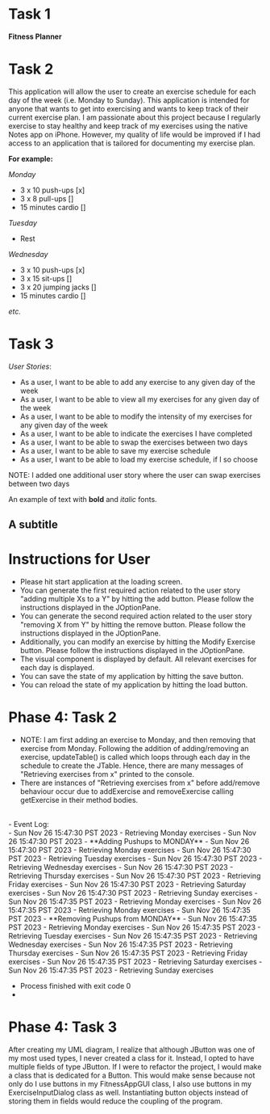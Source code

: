 # Task 1

**Fitness Planner**

# Task 2

This application will allow the user to create an exercise schedule for each day of the week (i.e. Monday to Sunday).
This application is intended for anyone that wants to get into exercising and wants to keep track of their
current exercise plan. I am passionate about this project because I regularly exercise to stay healthy and keep track 
of my exercises using the native Notes app on iPhone. However, my quality of life would be improved if I had access to 
an application that is tailored for documenting my exercise plan. 

**For example:**

*Monday*
- 3 x 10 push-ups [x]
- 3 x 8 pull-ups []
- 15 minutes cardio []

*Tuesday*
- Rest

*Wednesday*
- 3 x 10 push-ups [x]
- 3 x 15 sit-ups []
- 3 x 20 jumping jacks []
- 15 minutes cardio []

*etc.*


# Task 3

*User Stories*:
- As a user, I want to be able to add any exercise to any given day of the week
- As a user, I want to be able to view all my exercises for any given day of the week
- As a user, I want to be able to modify the intensity of my exercises for any given day of the week
- As a user, I want to be able to indicate the exercises I have completed
- As a user, I want to be able to swap the exercises between two days
- As a user, I want to be able to save my exercise schedule 
- As a user, I want to be able to load my exercise schedule, if I so choose

NOTE: I added one additional user story where the user can swap exercises 
between two days 

An example of text with **bold** and *italic* fonts. 

## A subtitle

# Instructions for User

- Please hit start application at the loading screen. 
- You can generate the first required action related to the user story "adding multiple Xs to a Y" by hitting the add button. Please follow the instructions displayed in the JOptionPane.
- You can generate the second required action related to the user story "removing X from Y" by hitting the remove button. Please follow the instructions displayed in the JOptionPane. 
- Additionally, you can modify an exercise by hitting the Modify Exercise button. Please follow the instructions displayed in the JOptionPane. 
- The visual component is displayed by default. All relevant exercises for each day is displayed. 
- You can save the state of my application by hitting the save button. 
- You can reload the state of my application by hitting the load button. 

# Phase 4: Task 2
- NOTE: I am first adding an exercise to Monday, and then removing that exercise from Monday. Following the addition of adding/removing an exercise, updateTable() is called which loops through each day in the schedule to create the JTable. Hence, there are many messages of "Retrieving exercises from x" printed to the console.
- There are instances of "Retrieving exercises from x" before add/remove behaviour occur due to addExercise and removeExercise calling getExercise in their method bodies.    
<br>
- Event Log:   
<br>
- Sun Nov 26 15:47:30 PST 2023
- Retrieving Monday exercises
- Sun Nov 26 15:47:30 PST 2023
- **Adding Pushups to MONDAY**
- Sun Nov 26 15:47:30 PST 2023
- Retrieving Monday exercises
- Sun Nov 26 15:47:30 PST 2023
- Retrieving Tuesday exercises
- Sun Nov 26 15:47:30 PST 2023
- Retrieving Wednesday exercises
- Sun Nov 26 15:47:30 PST 2023
- Retrieving Thursday exercises
- Sun Nov 26 15:47:30 PST 2023
- Retrieving Friday exercises
- Sun Nov 26 15:47:30 PST 2023
- Retrieving Saturday exercises
- Sun Nov 26 15:47:30 PST 2023
- Retrieving Sunday exercises
- Sun Nov 26 15:47:35 PST 2023
- Retrieving Monday exercises
- Sun Nov 26 15:47:35 PST 2023
- Retrieving Monday exercises
- Sun Nov 26 15:47:35 PST 2023
- **Removing Pushups from MONDAY**
- Sun Nov 26 15:47:35 PST 2023
- Retrieving Monday exercises
- Sun Nov 26 15:47:35 PST 2023
- Retrieving Tuesday exercises
- Sun Nov 26 15:47:35 PST 2023
- Retrieving Wednesday exercises
- Sun Nov 26 15:47:35 PST 2023
- Retrieving Thursday exercises
- Sun Nov 26 15:47:35 PST 2023
- Retrieving Friday exercises
- Sun Nov 26 15:47:35 PST 2023
- Retrieving Saturday exercises
- Sun Nov 26 15:47:35 PST 2023
- Retrieving Sunday exercises

- Process finished with exit code 0
- 
# Phase 4: Task 3
After creating my UML diagram, I realize that although JButton was one of my most used types, I never created a class for it. Instead, I opted to have multiple fields of type JButton. If I were to refactor the project, I would make a class that is dedicated for a Button. This would make sense because not only do I use buttons in my FitnessAppGUI class, I also use buttons in my ExerciseInputDialog class as well. Instantiating button objects instead of storing them in fields would reduce the coupling of the program. 
